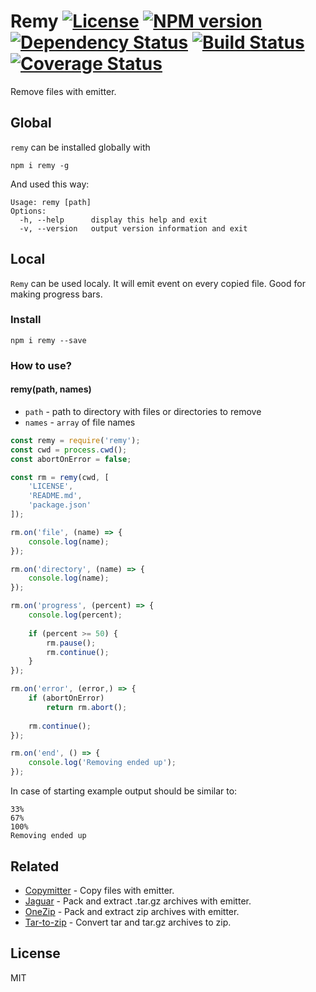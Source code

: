 # Remy [![License][LicenseIMGURL]][LicenseURL] [![NPM version][NPMIMGURL]][NPMURL] [![Dependency Status][DependencyStatusIMGURL]][DependencyStatusURL] [![Build Status][BuildStatusIMGURL]][BuildStatusURL] [![Coverage Status][CoverageIMGURL]][CoverageURL]

Remove files with emitter.

## Global

`remy` can be installed globally with

```
npm i remy -g
```
And used this way:

```
Usage: remy [path]
Options:
  -h, --help      display this help and exit
  -v, --version   output version information and exit
```

## Local

`Remy` can be used localy. It will emit event on every copied file.
Good for making progress bars.

### Install

```
npm i remy --save
```

### How to use?

#### remy(path, names)

- `path` - path to directory with files or directories to remove
- `names` - `array` of file names

```js
const remy = require('remy');
const cwd = process.cwd();
const abortOnError = false;

const rm = remy(cwd, [
    'LICENSE',
    'README.md',
    'package.json'
]);

rm.on('file', (name) => {
    console.log(name);
});

rm.on('directory', (name) => {
    console.log(name);
});

rm.on('progress', (percent) => {
    console.log(percent);
    
    if (percent >= 50) {
        rm.pause();
        rm.continue();
    }
});

rm.on('error', (error,) => {
    if (abortOnError)
        return rm.abort();
    
    rm.continue();
});

rm.on('end', () => {
    console.log('Removing ended up');
});
```

In case of starting example output should be similar to:

```
33%
67%
100%
Removing ended up
```

## Related

- [Copymitter](https://github.com/coderaiser/node-copymitter "Copymitter") - Copy files with emitter.
- [Jaguar](https://github.com/coderaiser/node-jaguar "Jaguar") - Pack and extract .tar.gz archives with emitter.
- [OneZip](https://github.com/coderaiser/node-onezip "OneZip") - Pack and extract zip archives with emitter.
- [Tar-to-zip](https://github.com/coderaiser/node-tar-to-zip "tar-to-zip") - Convert tar and tar.gz archives to zip.

## License

MIT

[NPMIMGURL]:                https://img.shields.io/npm/v/remy.svg?style=flat
[BuildStatusIMGURL]:        https://img.shields.io/travis/coderaiser/node-remy/master.svg?style=flat
[DependencyStatusIMGURL]:   https://img.shields.io/gemnasium/coderaiser/node-remy.svg?style=flat
[LicenseIMGURL]:            https://img.shields.io/badge/license-MIT-317BF9.svg?style=flat
[CoverageIMGURL]:           https://coveralls.io/repos/coderaiser/node-remy/badge.svg?branch=master&service=github
[NPMURL]:                   https://npmjs.org/package/remy "npm"
[BuildStatusURL]:           https://travis-ci.org/coderaiser/node-remy  "Build Status"
[DependencyStatusURL]:      https://gemnasium.com/coderaiser/node-remy "Dependency Status"
[LicenseURL]:               https://tldrlegal.com/license/mit-license "MIT License"
[CoverageURL]:              https://coveralls.io/github/coderaiser/node-remy?branch=master
